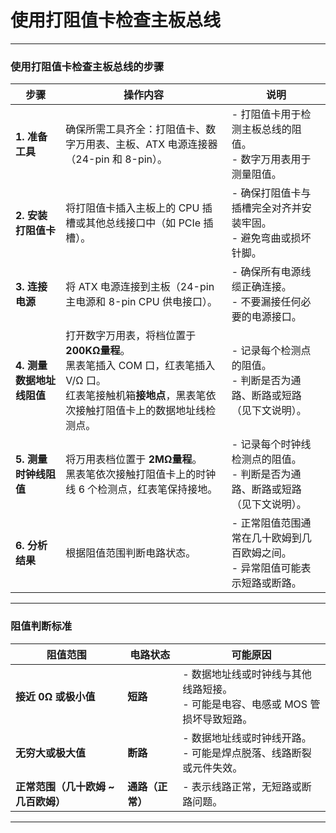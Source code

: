 # 使用打阻值卡检查主板总线



---

### **使用打阻值卡检查主板总线的步骤**

| **步骤**           | **操作内容**                                                                                        | **说明**                                      |
| ---------------- | ----------------------------------------------------------------------------------------------- | ------------------------------------------- |
| **1. 准备工具**      | 确保所需工具齐全：打阻值卡、数字万用表、主板、ATX 电源连接器（24-pin 和 8-pin）。                                               | - 打阻值卡用于检测主板总线的阻值。<br>- 数字万用表用于测量阻值。        |
| **2. 安装打阻值卡**    | 将打阻值卡插入主板上的 CPU 插槽或其他总线接口中（如 PCIe 插槽）。                                                          | - 确保打阻值卡与插槽完全对齐并安装牢固。<br>- 避免弯曲或损坏针脚。       |
| **3. 连接电源**      | 将 ATX 电源连接到主板（24-pin 主电源和 8-pin CPU 供电接口）。                                                      | - 确保所有电源线缆正确连接。<br>- 不要漏接任何必要的电源接口。         |
| **4. 测量数据地址线阻值** | 打开数字万用表，将档位置于 **200KΩ量程**。<br>黑表笔插入 COM 口，红表笔插入 V/Ω 口。<br>红表笔接触机箱**接地点**，黑表笔依次接触打阻值卡上的数据地址线检测点。 | - 记录每个检测点的阻值。<br>- 判断是否为通路、断路或短路（见下文说明）。    |
| **5. 测量时钟线阻值**   | 将万用表档位置于 **2MΩ量程**。<br>黑表笔依次接触打阻值卡上的时钟线 6 个检测点，红表笔保持接地。                                         | - 记录每个时钟线检测点的阻值。<br>- 判断是否为通路、断路或短路（见下文说明）。 |
| **6. 分析结果**      | 根据阻值范围判断电路状态。                                                                                   | - 正常阻值范围通常在几十欧姆到几百欧姆之间。<br>- 异常阻值可能表示短路或断路。 |

---

### **阻值判断标准**

| **阻值范围**                        | **电路状态**     | **可能原因**                                                 |
| ----------------------------------- | ---------------- | ------------------------------------------------------------ |
| **接近 0Ω 或极小值**                | **短路**         | - 数据地址线或时钟线与其他线路短接。<br>- 可能是电容、电感或 MOS 管损坏导致短路。 |
| **无穷大或极大值**                  | **断路**         | - 数据地址线或时钟线开路。<br>- 可能是焊点脱落、线路断裂或元件失效。 |
| **正常范围（几十欧姆 ~ 几百欧姆）** | **通路（正常）** | - 表示线路正常，无短路或断路问题。                           |

---
